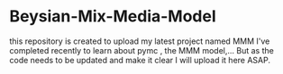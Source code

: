 # Beysian-Mix-Media-Model

this repository is created to upload my latest project named MMM I've completed recently to learn about pymc , the MMM model,...
But as the code needs to be updated and make it clear I will upload it here ASAP.
